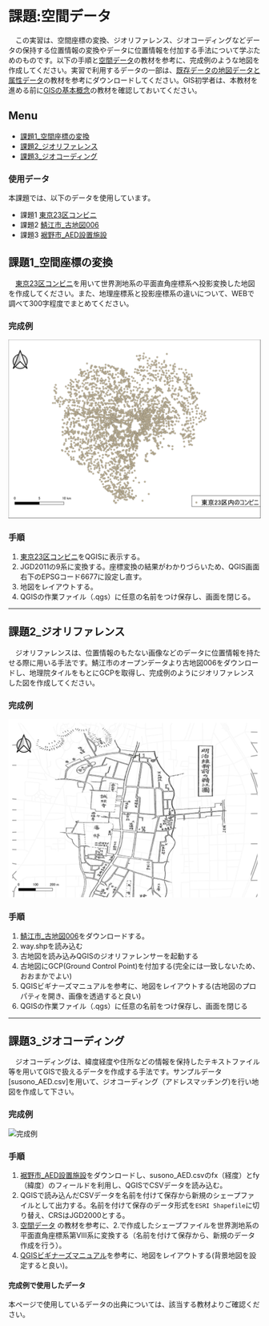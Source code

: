 # 課題:空間データ
　この実習は、空間座標の変換、ジオリファレンス、ジオコーディングなどデータの保持する位置情報の変換やデータに位置情報を付加する手法について学ぶためのものです。以下の手順と[空間データ]の教材を参考に、完成例のような地図を作成してください。実習で利用するデータの一部は、[既存データの地図データと属性データ]の教材を参考にダウンロードしてください。GIS初学者は、本教材を進める前に[GISの基本概念]の教材を確認しておいてください。

**Menu**
--------
* [課題1_空間座標の変換](#課題1_空間座標の変換)
* [課題2_ジオリファレンス](#課題2_ジオリファレンス)
* [課題3_ジオコーディング](#課題3_ジオコーディング)

### 使用データ
本課題では、以下のデータを使用しています。

- 課題1 [東京23区コンビニ]
- 課題2 [鯖江市_古地図006]
- 課題3 [裾野市_AED設置施設]

## 課題1_空間座標の変換
　[東京23区コンビニ]を用いて世界測地系の平面直角座標系へ投影変換した地図を作成してください。また、地理座標系と投影座標系の違いについて、WEBで調べて300字程度でまとめてください。

### 完成例
![完成例](pic/t8-1.png)

### 手順
1. [東京23区コンビニ]をQGISに表示する。
2. JGD2011の9系に変換する。座標変換の結果がわかりづらいため、QGIS画面右下のEPSGコード6677に設定し直す。
3. 地図をレイアウトする。
4. QGISの作業ファイル（.qgs）に任意の名前をつけ保存し、画面を閉じる。

-------

## 課題2_ジオリファレンス
　ジオリファレンスは、位置情報のもたない画像などのデータに位置情報を持たせる際に用いる手法です。鯖江市のオープンデータより古地図006をダウンロードし、地理院タイルをもとにGCPを取得し、完成例のようにジオリファレンスした図を作成してください。

### 完成例
![完成例](pic/t8-2.png)

### 手順
1. [鯖江市_古地図006]をダウンロードする。
2. way.shpを読み込む
4. 古地図を読み込みQGISのジオリファレンサーを起動する
5. 古地図にGCP(Ground Control Point)を付加する(完全には一致しないため、おおまかでよい)
6. QGISビギナーズマニュアルを参考に、地図をレイアウトする(古地図のプロパティを開き、画像を透過すると良い)
7. QGISの作業ファイル（.qgs）に任意の名前をつけ保存し、画面を閉じる

-------

## 課題3_ジオコーディング
　ジオコーディングは、緯度経度や住所などの情報を保持したテキストファイル等を用いてGISで扱えるデータを作成する手法です。サンプルデータ[susono_AED.csv]を用いて、ジオコーディング（アドレスマッチング)を行い地図を作成して下さい。

### 完成例
![完成例](pic/t8-3.png)

### 手順
1. [裾野市_AED設置施設]をダウンロードし、susono_AED.csvのfx（経度）とfy（緯度）のフィールドを利用し、QGISでCSVデータを読み込む。
2. QGISで読み込んだCSVデータを名前を付けて保存から新規のシェープファイルとして出力する。名前を付けて保存のデータ形式を`ESRI Shapefile`に切り替え、CRSはJGD2000とする。
3. [空間データ] の教材を参考に、2.で作成したシェープファイルを世界測地系の平面直角座標系第Ⅷ系に変換する（名前を付けて保存から、新規のデータ作成を行う）。
4. [QGISビギナーズマニュアル]を参考に、地図をレイアウトする(背景地図を設定すると良い)。

#### 完成例で使用したデータ
本ページで使用しているデータの出典については、該当する教材よりご確認ください。

[東京23区コンビニ]:../../data/tasks/
[鯖江市_古地図006]:../../data/tasks/
[裾野市_AED設置施設]:../../data/tasks/
[地理情報科学教育用スライド（GIScスライド）]:http://curricula.csis.u-tokyo.ac.jp/slide/4.html
[裾野市オープンデータ AED設置施設]:http://linkdata.org/work/rdf1s1034i
[データシティ鯖江ポータルサイト]:http://data.city.sabae.lg.jp/
[空間座標の変換]:../08/08.md
[QGISビギナーズマニュアル]:../QGIS/QGIS.md
[利用規約]:../../../policy.md
[その他のライセンスについて]:../../license.md
[よくある質問とエラー]:../../questions/questions.md

[GISの基本概念]:../../00/00.md
[QGISビギナーズマニュアル]:../../QGIS/QGIS.md
[GRASSビギナーズマニュアル]:../../GRASS/GRASS.md
[リモートセンシングとその解析]:../../06/06.md
[既存データの地図データと属性データ]:../../07/07.md
[空間データ]:../../08/08.md
[空間データベース]:../../09/09.md
[空間データの統合・修正]:../../10/10.md
[基本的な空間解析]:../../11/11.md
[ネットワーク分析]:../../12/12.md
[領域分析]:../../13/13.md
[点データの分析]:../../14/14.md
[ラスタデータの分析]:../../15/15.md
[傾向面分析]:../../16/16.md
[空間的自己相関]:../../17/17.md
[空間補間]:../../18/18.md
[空間相関分析]:../../19/19.md
[空間分析におけるスケール]:../../20/20.md
[視覚的伝達]:../../21/21.md
[参加型GISと社会貢献]:../../26/26.md

[地理院地図]:https://maps.gsi.go.jp
[e-Stat]:https://www.e-stat.go.jp/
[国土数値情報]:http://nlftp.mlit.go.jp/ksj/
[基盤地図情報]:http://www.gsi.go.jp/kiban/
[地理院タイル]:http://maps.gsi.go.jp/development/ichiran.html

[課題ページ_QGISビギナーズマニュアル]:../../tasks/t_qgis_entry.md
[課題ページ_GRASSビギナーズマニュアル]:../../tasks/t_grass_entry.md
[課題ページ_リモートセンシングとその解析]:../../tasks/t_06.md
[課題ページ_既存データの地図データと属性データ]:../../tasks/t_07.md
[課題ページ_空間データ]:../../tasks/t_08.md
[課題ページ_空間データベース]:../../tasks/t_09.md
[課題ページ_空間データの統合・修正]:../../tasks/t_10.md
[課題ページ_基本的な空間解析]:../../tasks/t_11.md
[課題ページ_ネットワーク分析]:../../tasks/t_12.md
[課題ページ_基本的な空間解析]:../../tasks/t_13.md
[課題ページ_点データの分析]:../../tasks/t_14.md
[課題ページ_ラスタデータの分析]:../../tasks/t_15.md
[課題ページ_空間補間]:../../tasks/t_18.md
[課題ページ_視覚的伝達]:../../tasks/t_21.md
[課題ページ_参加型GISと社会貢献]:../../tasks/t_26.md
